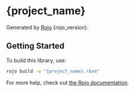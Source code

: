 # {project_name}
Generated by [Rojo](https://github.com/rojo-rbx/rojo) {rojo_version}.

## Getting Started
To build this library, use:

```bash
rojo build -o "{project_name}.rbxm"
```

For more help, check out [the Rojo documentation](https://rojo.space/docs).
